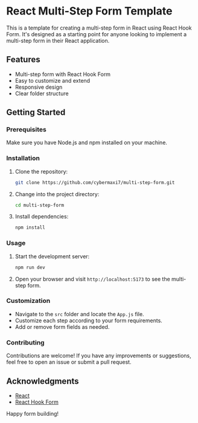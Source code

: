 
# React Multi-Step Form Template

This is a template for creating a multi-step form in React using React Hook Form. It's designed as a starting point for anyone looking to implement a multi-step form in their React application.

## Features

- Multi-step form with React Hook Form
- Easy to customize and extend
- Responsive design
- Clear folder structure

## Getting Started

### Prerequisites

Make sure you have Node.js and npm installed on your machine.

### Installation

1. Clone the repository:

   ```bash
   git clone https://github.com/cybermaxi7/multi-step-form.git
   ```

2. Change into the project directory:

   ```bash
   cd multi-step-form
   ```

3. Install dependencies:

   ```bash
   npm install
   ```

### Usage

1. Start the development server:

   ```bash
   npm run dev
   ```

2. Open your browser and visit `http://localhost:5173` to see the multi-step form.

### Customization

- Navigate to the `src` folder and locate the `App.js` file.
- Customize each step according to your form requirements.
- Add or remove form fields as needed.

### Contributing

Contributions are welcome! If you have any improvements or suggestions, feel free to open an issue or submit a pull request.


## Acknowledgments

- [React](https://reactjs.org/)
- [React Hook Form](https://react-hook-form.com/)

Happy form building!
